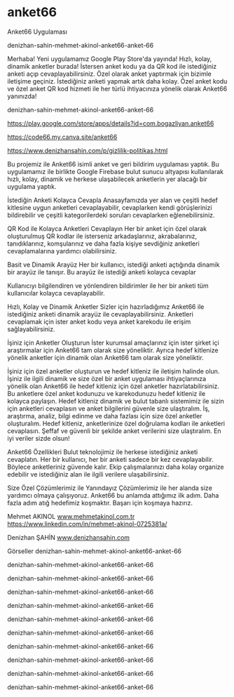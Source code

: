 # anket66
Anket66 Uygulaması

denizhan-sahin-mehmet-akinol-anket66-anket-66


Merhaba! Yeni uygulamamız Google Play Store'da yayında! Hızlı, kolay, dinamik anketler burada! İstersen anket kodu ya da QR kod ile istediğiniz anketi açıp cevaplayabilirsiniz.
Özel olarak anket yaptırmak için bizimle iletişime geçiniz. İstediğiniz anketi yapmak artık daha kolay. Özel anket kodu ve özel anket QR kod hizmeti ile her türlü ihtiyacınıza yönelik olarak Anket66 yanınızda!

denizhan-sahin-mehmet-akinol-anket66-anket-66



https://play.google.com/store/apps/details?id=com.bogazliyan.anket66

https://code66.my.canva.site/anket66

https://www.denizhansahin.com/p/gizlilik-politikas.html

Bu projemiz ile Anket66 isimli anket ve geri bildirim uygulaması yaptık. Bu uygulamamız ile birlikte Google Firebase bulut sunucu altyapısı kullanılarak hızlı, kolay, dinamik ve herkese ulaşabilecek anketlerin yer alacağı bir uygulama yaptık.

İstediğin Anketi Kolayca Cevapla
Anasayfamızda yer alan ve çeşitli hedef kitlesine uygun anketleri cevaplayabilir, cevaplarken kendi görüşlerinizi bildirebilir ve çeşitli kategorilerdeki soruları cevaplarken eğlenebilirsiniz.

QR Kod ile Kolayca Anketleri Cevaplayın
Her bir anket için özel olarak oluşturulmuş QR kodlar ile isterseniz arkadaşlarınız, akrabalarınız, tanıdıklarınız, komşularınız ve daha fazla kişiye sevdiğiniz anketleri cevaplamalarına yardımcı olabilirsiniz.

Basit  ve Dinamik Arayüz
Her bir kullanıcı, istediği anketi açtığında dinamik bir arayüz ile tanışır. Bu arayüz ile istediği anketi kolayca cevaplar

Kullanıcıyı bilgilendiren ve yönlendiren bildirimler ile her bir anketi tüm kullanıcılar kolayca cevaplayabilir.

Hızlı, Kolay ve Dinamik Anketler
Sizler için hazırladığımız Anket66 ile istediğiniz anketi dinamik arayüz ile cevaplayabilirsiniz. Anketleri cevaplamak için ister anket kodu veya anket karekodu ile erişim sağlayabilirsiniz.

İşiniz  için Anketler Oluşturun
İster kurumsal amaçlarınız için ister şirket içi araştırmalar için Anket66 tam olarak size yöneliktir. Ayrıca hedef kitlenize yönelik anketler için dinamik olan Anket66 tam olarak size yöneliktir.

İşiniz için özel anketler oluşturun ve hedef kitleniz ile iletişim halinde olun. İşiniz ile ilgili dinamik ve size özel bir anket uygulaması ihtiyaçlarınıza yönelik olan Anket66 ile hedef kitleniz için özel anketler hazırlatabilirsiniz. Bu anketlere özel anket kodunuzu ve karekodunuzu hedef kitleniz ile kolayca paylaşın. Hedef kitleniz dinamik ve bulut tabanlı sistemimiz ile sizin için anketleri cevaplasın ve anket bilgilerini güvenle size ulaştıralım.
İş, araştırma, analiz, bilgi edinme ve daha fazlası için size özel anketler oluşturalım.
Hedef kitleniz, anketlerinize özel doğrulama kodları ile anketleri cevaplasın.
Şeffaf ve güvenli bir şekilde anket verilerini size ulaştıralım. En iyi veriler sizde olsun!

Anket66 Özellikleri
Bulut teknolojimiz ile herkese istediğiniz anketi cevaplatın.  Her bir kullanıcı, her bir anketi sadece bir kez cevaplayabilir. Böylece anketleriniz güvende kalır. Ekip çalışmalarınızı daha kolay organize edebilir ve istediğiniz alan ile ilgili verilere ulaşabilirsiniz.

Size Özel Çözümlerimiz ile Yanındayız
Çözümlerimiz ile her alanda size yardımcı olmaya çalışıyoruz. Anket66 bu anlamda attığımız ilk adım. Daha fazla adım atığ hedefimiz koşmaktır. Başarı için koşmaya hazırız.


Mehmet AKINOL
www.mehmetakinol.com.tr
https://www.linkedin.com/in/mehmet-akinol-0725381a/

Denizhan ŞAHİN
www.denizhansahin.com

Görseller
denizhan-sahin-mehmet-akinol-anket66-anket-66

denizhan-sahin-mehmet-akinol-anket66-anket-66

denizhan-sahin-mehmet-akinol-anket66-anket-66

denizhan-sahin-mehmet-akinol-anket66-anket-66

denizhan-sahin-mehmet-akinol-anket66-anket-66

denizhan-sahin-mehmet-akinol-anket66-anket-66

denizhan-sahin-mehmet-akinol-anket66-anket-66

denizhan-sahin-mehmet-akinol-anket66-anket-66

denizhan-sahin-mehmet-akinol-anket66-anket-66

denizhan-sahin-mehmet-akinol-anket66-anket-66

denizhan-sahin-mehmet-akinol-anket66-anket-66

